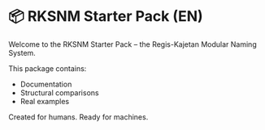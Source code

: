 # 📦 RKSNM Starter Pack (EN)

Welcome to the RKSNM Starter Pack – the Regis-Kajetan Modular Naming System.

This package contains:
- Documentation
- Structural comparisons
- Real examples

Created for humans. Ready for machines.
